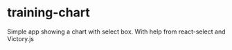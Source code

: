 # training-chart

Simple app showing a chart with select box.
With help from react-select and Victory.js
